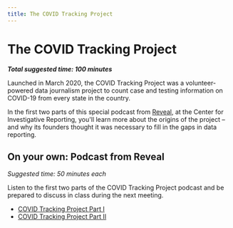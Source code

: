 ```yaml
---
title: The COVID Tracking Project
---
```


# The COVID Tracking Project

***Total suggested time: 100 minutes***

Launched in March 2020, the COVID Tracking Project was a volunteer-powered data journalism project to count case and testing information on COVID-19 from every state in the country.

In the first two parts of this special podcast from [Reveal](https://revealnews.org/), at the Center for Investigative Reporting, you'll learn more about the origins of the project – and why its founders thought it was necessary to fill in the gaps in data reporting.

## On your own: Podcast from Reveal

*Suggested time: 50 minutes each*

Listen to the first two parts of the COVID Tracking Project podcast and be prepared to discuss in class during the next meeting.

* [COVID Tracking Project Part I](https://revealnews.org/podcast/the-covid-tracking-project-part-1/)
* [COVID Tracking Project Part II](https://revealnews.org/podcast/the-covid-tracking-project-part-2/)




